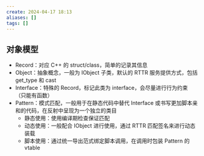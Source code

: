 ```yaml
---
create: 2024-04-17 18:13
aliases: []
tags: []
---
```

## 对象模型
- Record：对应 C++ 的 struct/class，简单的记录其信息
- Object：抽象概念，一般为 IObject 子类，默认的 RTTR 服务提供方式，包括 get_type 和 cast
- Interface：特殊的 Record，标记此类为 interface，会尽量进行行为约束（只能有函数）
- Pattern：模式匹配，一般用于在静态代码中替代 Interface 或书写更加脚本亲和的代码，在反射中呈现为一个独立的类目
	- 静态使用：使用编译期检查保证匹配
	- 动态使用：一般配合 IObject 进行使用，通过 RTTR 匹配签名来进行动态装载
	- 脚本使用：通过统一导出范式绑定脚本调用，在调用时包装 Pattern 的 vtable